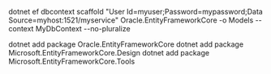 dotnet ef dbcontext scaffold "User Id=myuser;Password=mypassword;Data Source=myhost:1521/myservice" Oracle.EntityFrameworkCore -o Models --context MyDbContext --no-pluralize


dotnet add package Oracle.EntityFrameworkCore
dotnet add package Microsoft.EntityFrameworkCore.Design
dotnet add package Microsoft.EntityFrameworkCore.Tools

